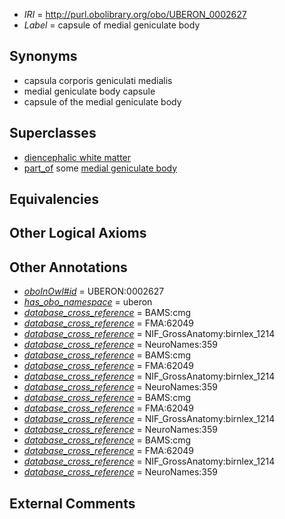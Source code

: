  * *IRI* = http://purl.obolibrary.org/obo/UBERON_0002627
 * *Label* = capsule of medial geniculate body

## Synonyms

 * capsula corporis geniculati medialis
 * medial geniculate body capsule
 * capsule of the medial geniculate body

## Superclasses

 * [diencephalic white matter](../../UBERON/31/UBERON_0003931.md)
 * [part_of](../../BFO/50/BFO_0000050.md) some [medial geniculate body](../../UBERON/27/UBERON_0001927.md)

## Equivalencies


## Other Logical Axioms


## Other Annotations

 * *[oboInOwl#id](../../id/oboInOwl#id.md)* = UBERON:0002627
 * *[has_obo_namespace](../../ce/oboInOwl#hasOBONamespace.md)* = uberon
 * *[database_cross_reference](../../ef/oboInOwl#hasDbXref.md)* = BAMS:cmg
 * *[database_cross_reference](../../ef/oboInOwl#hasDbXref.md)* = FMA:62049
 * *[database_cross_reference](../../ef/oboInOwl#hasDbXref.md)* = NIF_GrossAnatomy:birnlex_1214
 * *[database_cross_reference](../../ef/oboInOwl#hasDbXref.md)* = NeuroNames:359
 * *[database_cross_reference](../../ef/oboInOwl#hasDbXref.md)* = BAMS:cmg
 * *[database_cross_reference](../../ef/oboInOwl#hasDbXref.md)* = FMA:62049
 * *[database_cross_reference](../../ef/oboInOwl#hasDbXref.md)* = NIF_GrossAnatomy:birnlex_1214
 * *[database_cross_reference](../../ef/oboInOwl#hasDbXref.md)* = NeuroNames:359
 * *[database_cross_reference](../../ef/oboInOwl#hasDbXref.md)* = BAMS:cmg
 * *[database_cross_reference](../../ef/oboInOwl#hasDbXref.md)* = FMA:62049
 * *[database_cross_reference](../../ef/oboInOwl#hasDbXref.md)* = NIF_GrossAnatomy:birnlex_1214
 * *[database_cross_reference](../../ef/oboInOwl#hasDbXref.md)* = NeuroNames:359
 * *[database_cross_reference](../../ef/oboInOwl#hasDbXref.md)* = BAMS:cmg
 * *[database_cross_reference](../../ef/oboInOwl#hasDbXref.md)* = FMA:62049
 * *[database_cross_reference](../../ef/oboInOwl#hasDbXref.md)* = NIF_GrossAnatomy:birnlex_1214
 * *[database_cross_reference](../../ef/oboInOwl#hasDbXref.md)* = NeuroNames:359

## External Comments

